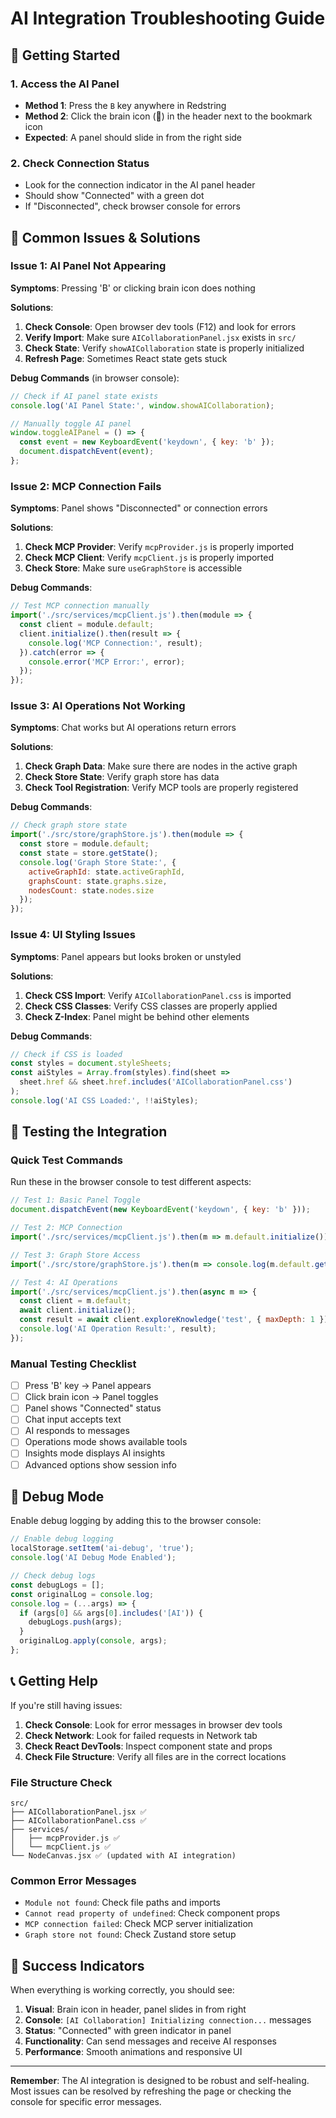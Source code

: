# AI Integration Troubleshooting Guide

## 🚀 Getting Started

### 1. **Access the AI Panel**
- **Method 1**: Press the `B` key anywhere in Redstring
- **Method 2**: Click the brain icon (🧠) in the header next to the bookmark icon
- **Expected**: A panel should slide in from the right side

### 2. **Check Connection Status**
- Look for the connection indicator in the AI panel header
- Should show "Connected" with a green dot
- If "Disconnected", check browser console for errors

## 🔧 Common Issues & Solutions

### Issue 1: AI Panel Not Appearing
**Symptoms**: Pressing 'B' or clicking brain icon does nothing

**Solutions**:
1. **Check Console**: Open browser dev tools (F12) and look for errors
2. **Verify Import**: Make sure `AICollaborationPanel.jsx` exists in `src/`
3. **Check State**: Verify `showAICollaboration` state is properly initialized
4. **Refresh Page**: Sometimes React state gets stuck

**Debug Commands** (in browser console):
```javascript
// Check if AI panel state exists
console.log('AI Panel State:', window.showAICollaboration);

// Manually toggle AI panel
window.toggleAIPanel = () => {
  const event = new KeyboardEvent('keydown', { key: 'b' });
  document.dispatchEvent(event);
};
```

### Issue 2: MCP Connection Fails
**Symptoms**: Panel shows "Disconnected" or connection errors

**Solutions**:
1. **Check MCP Provider**: Verify `mcpProvider.js` is properly imported
2. **Check MCP Client**: Verify `mcpClient.js` is properly imported
3. **Check Store**: Make sure `useGraphStore` is accessible

**Debug Commands**:
```javascript
// Test MCP connection manually
import('./src/services/mcpClient.js').then(module => {
  const client = module.default;
  client.initialize().then(result => {
    console.log('MCP Connection:', result);
  }).catch(error => {
    console.error('MCP Error:', error);
  });
});
```

### Issue 3: AI Operations Not Working
**Symptoms**: Chat works but AI operations return errors

**Solutions**:
1. **Check Graph Data**: Make sure there are nodes in the active graph
2. **Check Store State**: Verify graph store has data
3. **Check Tool Registration**: Verify MCP tools are properly registered

**Debug Commands**:
```javascript
// Check graph store state
import('./src/store/graphStore.js').then(module => {
  const store = module.default;
  const state = store.getState();
  console.log('Graph Store State:', {
    activeGraphId: state.activeGraphId,
    graphsCount: state.graphs.size,
    nodesCount: state.nodes.size
  });
});
```

### Issue 4: UI Styling Issues
**Symptoms**: Panel appears but looks broken or unstyled

**Solutions**:
1. **Check CSS Import**: Verify `AICollaborationPanel.css` is imported
2. **Check CSS Classes**: Verify CSS classes are properly applied
3. **Check Z-Index**: Panel might be behind other elements

**Debug Commands**:
```javascript
// Check if CSS is loaded
const styles = document.styleSheets;
const aiStyles = Array.from(styles).find(sheet => 
  sheet.href && sheet.href.includes('AICollaborationPanel.css')
);
console.log('AI CSS Loaded:', !!aiStyles);
```

## 🧪 Testing the Integration

### Quick Test Commands
Run these in the browser console to test different aspects:

```javascript
// Test 1: Basic Panel Toggle
document.dispatchEvent(new KeyboardEvent('keydown', { key: 'b' }));

// Test 2: MCP Connection
import('./src/services/mcpClient.js').then(m => m.default.initialize());

// Test 3: Graph Store Access
import('./src/store/graphStore.js').then(m => console.log(m.default.getState()));

// Test 4: AI Operations
import('./src/services/mcpClient.js').then(async m => {
  const client = m.default;
  await client.initialize();
  const result = await client.exploreKnowledge('test', { maxDepth: 1 });
  console.log('AI Operation Result:', result);
});
```

### Manual Testing Checklist
- [ ] Press 'B' key → Panel appears
- [ ] Click brain icon → Panel toggles
- [ ] Panel shows "Connected" status
- [ ] Chat input accepts text
- [ ] AI responds to messages
- [ ] Operations mode shows available tools
- [ ] Insights mode displays AI insights
- [ ] Advanced options show session info

## 🐛 Debug Mode

Enable debug logging by adding this to the browser console:

```javascript
// Enable debug logging
localStorage.setItem('ai-debug', 'true');
console.log('AI Debug Mode Enabled');

// Check debug logs
const debugLogs = [];
const originalLog = console.log;
console.log = (...args) => {
  if (args[0] && args[0].includes('[AI')) {
    debugLogs.push(args);
  }
  originalLog.apply(console, args);
};
```

## 📞 Getting Help

If you're still having issues:

1. **Check Console**: Look for error messages in browser dev tools
2. **Check Network**: Look for failed requests in Network tab
3. **Check React DevTools**: Inspect component state and props
4. **Check File Structure**: Verify all files are in the correct locations

### File Structure Check
```
src/
├── AICollaborationPanel.jsx ✅
├── AICollaborationPanel.css ✅
├── services/
│   ├── mcpProvider.js ✅
│   └── mcpClient.js ✅
└── NodeCanvas.jsx ✅ (updated with AI integration)
```

### Common Error Messages
- `Module not found`: Check file paths and imports
- `Cannot read property of undefined`: Check component props
- `MCP connection failed`: Check MCP server initialization
- `Graph store not found`: Check Zustand store setup

## 🎯 Success Indicators

When everything is working correctly, you should see:

1. **Visual**: Brain icon in header, panel slides in from right
2. **Console**: `[AI Collaboration] Initializing connection...` messages
3. **Status**: "Connected" with green indicator in panel
4. **Functionality**: Can send messages and receive AI responses
5. **Performance**: Smooth animations and responsive UI

---

**Remember**: The AI integration is designed to be robust and self-healing. Most issues can be resolved by refreshing the page or checking the console for specific error messages. 